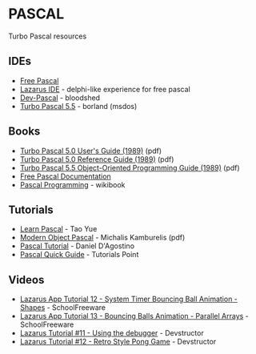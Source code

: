 # PASCAL
Turbo Pascal resources


IDEs
----

* [Free Pascal](https://www.freepascal.org/)
* [Lazarus IDE](https://www.lazarus-ide.org/) - delphi-like experience for free pascal
* [Dev-Pascal](http://www.bloodshed.net/Dev-Pascal) - bloodshed
* [Turbo Pascal 5.5](https://web.archive.org/web/20040211224332/http://bdn.borland.com/article/0,1410,20803,00.html) - borland (msdos)


Books
-----

* [Turbo Pascal 5.0 User's Guide (1989)](http://bitsavers.informatik.uni-stuttgart.de/pdf/borland/turbo_pascal/Turbo_Pascal_Version_5.0_Users_Guide_1989.pdf) (pdf)
* [Turbo Pascal 5.0 Reference Guide (1989)](http://bitsavers.informatik.uni-stuttgart.de/pdf/borland/turbo_pascal/Turbo_Pascal_Version_5.0_Reference_Guide_1989.pdf) (pdf)
* [Turbo Pascal 5.5 Object-Oriented Programming Guide (1989)](https://web.archive.org/web/20031002112622id_/http://bdn.borland.com/article/images/20803/TP_55_OOP_Guide.pdf) (pdf)
* [Free Pascal Documentation](https://www.freepascal.org/docs.html)
* [Pascal Programming](https://en.wikibooks.org/wiki/Pascal_Programming) - wikibook


Tutorials
---------

* [Learn Pascal](https://www.taoyue.com/tutorials/pascal) - Tao Yue
* [Modern Object Pascal](https://castle-engine.io/modern_pascal_introduction.pdf) - Michalis Kamburelis (pdf)
* [Pascal Tutorial](https://swordsandsoftware.com/pascal.htm) - Daniel D'Agostino
* [Pascal Quick Guide](https://www.tutorialspoint.com/pascal/pascal_quick_guide.htm) - Tutorials Point


Videos
------

* [Lazarus App Tutorial 12 - System Timer Bouncing Ball Animation - Shapes](https://youtu.be/hNaZTtJkZ0s) - SchoolFreeware
* [Lazarus App Tutorial 13 - Bouncing Balls Animation - Parallel Arrays](https://youtu.be/MahHxXEkFF0) - SchoolFreeware
* [Lazarus Tutorial #11 - Using the debugger](http://web.archive.org/web/20190613115814/https://www.devstructor.com/index.php?page=19948) - Devstructor
* [Lazarus Tutorial #12 - Retro Style Pong Game](http://web.archive.org/web/20190613064945/https://www.devstructor.com/index.php?page=22552) - Devstructor
